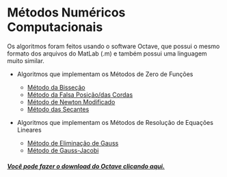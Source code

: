 # Métodos Numéricos Computacionais

Os algoritmos foram feitos usando o software Octave, que possui o mesmo formato dos arquivos do MatLab (.m) e também possui uma linguagem muito similar.

  - Algoritmos que implementam os Métodos de Zero de Funções
    - [Método da Bisseção](ZeroDeFuncoes/Bissecao.m)
    - [Método da Falsa Posição/das Cordas](ZeroDeFuncoes/Falsa_Posicao.m)
    - [Método de Newton Modificado](ZeroDeFuncoes/Newton.m)
    - [Método das Secantes](ZeroDeFuncoes/Secantes.m)
    
  - Algoritmos que implementam os Métodos de Resolução de Equações Lineares
    - [Método de Eliminação de Gauss](SolucaoDeEquacoesLineares/Metodo_de_Eliminacao_de_Gauss.m)
    - [Método de Gauss-Jacobi](SolucaoDeEquacoesLineares/Metodo_de_Gauss_Jacobi.m)


##### [Você pode fazer o download do Octave clicando aqui.](https://www.gnu.org/software/octave/#install)
